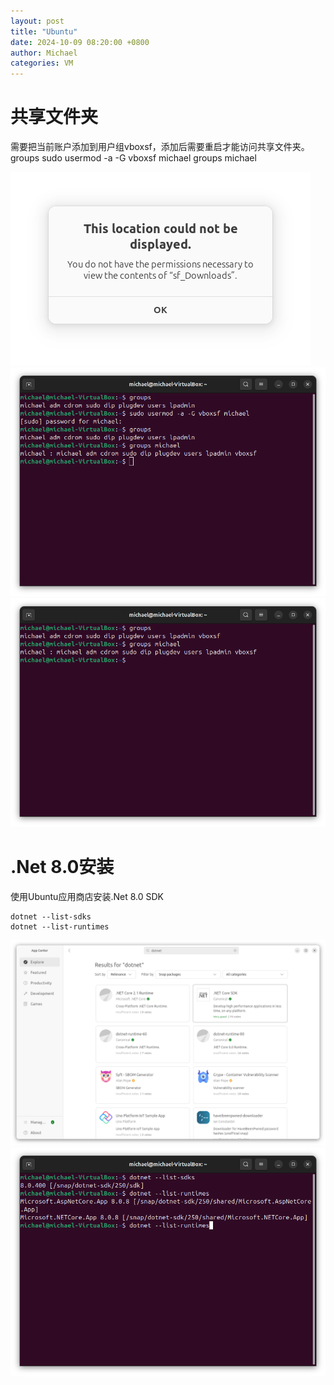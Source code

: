 ```yaml
---
layout: post
title: "Ubuntu"
date: 2024-10-09 08:20:00 +0800
author: Michael
categories: VM
---
```


# 共享文件夹
需要把当前账户添加到用户组vboxsf，添加后需要重启才能访问共享文件夹。
    groups
    sudo usermod -a -G vboxsf michael
    groups michael

![日志文件夹](/assets/vm/donothavepermission.png)  
![日志文件夹](/assets/vm/groupsbeforereboot.png)  
![日志文件夹](/assets/vm/groupsafterreboot.png)  

# .Net 8.0安装
使用Ubuntu应用商店安装.Net 8.0 SDK

    dotnet --list-sdks
    dotnet --list-runtimes

![日志文件夹](/assets/vm/netcoresdk.png)  
![日志文件夹](/assets/vm/dotnetcheck.png)  